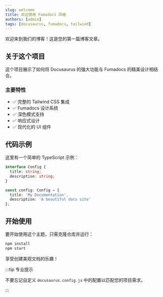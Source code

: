 ```yaml
---
slug: welcome
title: 欢迎使用 Fumadocs 风格
authors: [admin]
tags: [docusaurus, fumadocs, tailwind]
---
```


欢迎来到我们的博客！这是您的第一篇博客文章。

<!--truncate-->

## 关于这个项目

这个项目展示了如何将 Docusaurus 的强大功能与 Fumadocs 的精美设计相结合。

### 主要特性

- ✅ 完整的 Tailwind CSS 集成
- ✅ Fumadocs 设计系统
- ✅ 深色模式支持
- ✅ 响应式设计
- ✅ 现代化的 UI 组件

## 代码示例

这里有一个简单的 TypeScript 示例：

```typescript
interface Config {
  title: string;
  description: string;
}

const config: Config = {
  title: 'My Documentation',
  description: 'A beautiful docs site'
};
```

## 开始使用

要开始使用这个主题，只需克隆仓库并运行：

```bash
npm install
npm start
```

享受创建美观文档的乐趣！

:::tip 专业提示

不要忘记自定义 `docusaurus.config.js` 中的配置以匹配您的项目需求。

:::
